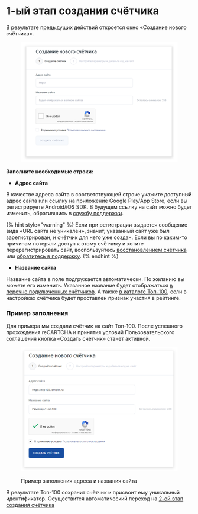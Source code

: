 # 1-ый этап создания счётчика

В результате предыдущих действий откроется окно «Создание нового счётчика».

<figure><img src="../../.gitbook/assets/top100.rambler.ru_3.png" alt=""><figcaption></figcaption></figure>

**Заполните необходимые строки:**

* **Адрес сайта**

В качестве адреса сайта в соответствующей строке укажите доступный адрес сайта или ссылку на приложение Google Play/App Store, если вы регистрируете Android/iOS SDK. В будущем ссылку на сайт можно будет изменить, обратившись в [службу поддержки](https://help.rambler.ru/feedback/top100/).

{% hint style="warning" %}
Если при регистрации выдается сообщение вида «URL сайта не уникален», значит, указанный сайт уже был зарегистрирован, и счётчик для него уже создан. Если вы по каким-то причинам потеряли доступ к этому счётчику и хотите перерегистрировать сайт, воспользуйтесь [восстановлением счётчика](../vosstanovlenie-dostupa-k-schetchiku.md) или [обратитесь в поддержку](https://help.rambler.ru/feedback/top100/).
{% endhint %}

* **Название сайта**

Название сайта в поле подгружается автоматически. По желанию вы можете его изменить. Указанное название будет отображаться [в перечне подключенных счётчиков](http://stat.top100.rambler.ru/projects/). А также [в каталоге Топ-100](http://top100.rambler.ru/), если в настройках счётчика будет проставлен признак участия в рейтинге.

### Пример заполнения

Для примера мы создали счётчик на сайт Топ-100. После успешного прохождения reCARTCHA и принятия условий Пользовательского соглашения кнопка «Создать счётчик» станет активной.

<figure><img src="../../.gitbook/assets/top100.rambler.ru_17.png" alt=""><figcaption><p>Пример заполнения адреса и названия сайта</p></figcaption></figure>

В результате Топ-100 сохранит счётчик и присвоит ему уникальный идентификатор. Осуществится автоматический переход на [2-ой этап создания счётчика](2-oi-etap-sozdaniya-schyotchika.md)
